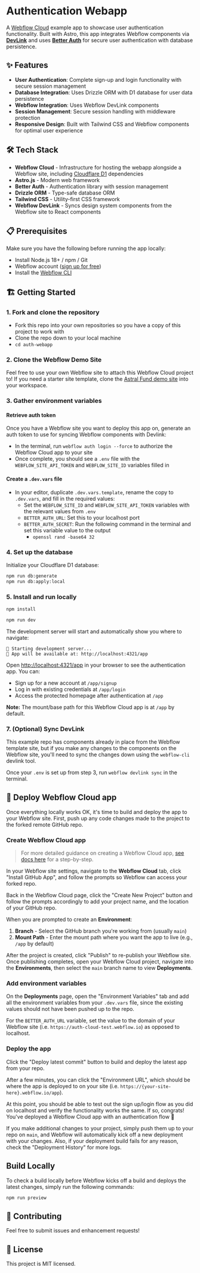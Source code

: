 # Authentication Webapp

A [Webflow Cloud](https://webflow.com/cloud) example app to showcase user authentication functionality. Built with Astro, this app integrates Webflow components via [**DevLink**](https://developers.webflow.com/webflow-cloud/devlink) and uses [**Better Auth**](https://better-auth.com/) for secure user authentication with database persistence.

## ✨ Features

- **User Authentication**: Complete sign-up and login functionality with secure session management
- **Database Integration**: Uses Drizzle ORM with D1 database for user data persistence
- **Webflow Integration**: Uses Webflow DevLink components
- **Session Management**: Secure session handling with middleware protection
- **Responsive Design**: Built with Tailwind CSS and Webflow components for optimal user experience

## 🛠️ Tech Stack

- **Webflow Cloud** - Infrastructure for hosting the webapp alongside a Webflow site, including [Cloudflare D1](https://developers.cloudflare.com/d1/) dependencies
- **Astro.js** - Modern web framework
- **Better Auth** - Authentication library with session management
- **Drizzle ORM** - Type-safe database ORM
- **Tailwind CSS** - Utility-first CSS framework
- **Webflow DevLink** - Syncs design system components from the Webflow site to React components

## 📋 Prerequisites

Make sure you have the following before running the app locally:

- Install Node.js 18+ / npm / Git
- Webflow account ([sign up for free](https://webflow.com/signup))
- Install the [Webflow CLI](https://www.npmjs.com/package/@webflow/webflow-cli)

## 🏗️ Getting Started

### 1. Fork and clone the repository

- Fork this repo into your own repositories so you have a copy of this project to work with
- Clone the repo down to your local machine
- `cd auth-webapp`

### 2. Clone the Webflow Demo Site

Feel free to use your own Webflow site to attach this Webflow Cloud project to! If you need a starter site template, clone the [Astral Fund demo site](https://webflow.com/made-in-webflow/website/astralfund-919afdc1091df68b8dc1347f952a) into your workspace.

### 3. Gather environment variables

#### Retrieve auth token

Once you have a Webflow site you want to deploy this app on, generate an auth token to use for syncing Webflow components with Devlink:

- In the terminal, run `webflow auth login --force` to authorize the Webflow Cloud app to your site
- Once complete, you should see a `.env` file with the `WEBFLOW_SITE_API_TOKEN` and `WEBFLOW_SITE_ID` variables filled in

#### Create a `.dev.vars` file

- In your editor, duplicate `.dev.vars.template`, rename the copy to `.dev.vars`, and fill in the required values:
  - Set the `WEBFLOW_SITE_ID` and `WEBFLOW_SITE_API_TOKEN` variables with the relevant values from `.env`
  - `BETTER_AUTH_URL`: Set this to your localhost port
  - `BETTER_AUTH_SECRET`: Run the following command in the terminal and set this variable value to the output
    - `openssl rand -base64 32`

### 4. Set up the database

Initialize your Cloudflare D1 database:

```bash
npm run db:generate
npm run db:apply:local
```

### 5. Install and run locally

```bash
npm install
```

```bash
npm run dev
```

The development server will start and automatically show you where to navigate:

```
🚀 Starting development server...
📍 App will be available at: http://localhost:4321/app
```

Open [http://localhost:4321/app](http://localhost:4321/app) in your browser to see the authentication app. You can:

- Sign up for a new account at `/app/signup`
- Log in with existing credentials at `/app/login`
- Access the protected homepage after authentication at `/app`

**Note:** The mount/base path for this Webflow Cloud app is at `/app` by default.

### 7. (Optional) Sync DevLink

This example repo has components already in place from the Webflow template site, but if you make any changes to the components on the Webflow site, you'll need to sync the changes down using the `webflow-cli` devlink tool.

Once your `.env` is set up from step 3, run `webflow devlink sync` in the terminal.

## 🚀 Deploy Webflow Cloud app

Once everything locally works OK, it's time to build and deploy the app to your Webflow site.
First, push up any code changes made to the project to the forked remote GitHub repo.

### Create Webflow Cloud app

> For more detailed guidance on creating a Webflow Cloud app, [see docs here](https://developers.webflow.com/webflow-cloud/bring-your-own-app) for a step-by-step.

In your Webflow site settings, navigate to the **Webflow Cloud** tab, click "Install GitHub App", and follow the prompts so Webflow can access your forked repo.

Back in the Webflow Cloud page, click the "Create New Project" button and follow the prompts accordingly to add your project name, and the location of your GitHub repo.

When you are prompted to create an **Environment**:

1. **Branch** - Select the GitHub branch you're working from (usually `main`)
2. **Mount Path** - Enter the mount path where you want the app to live (e.g., `/app` by default)

After the project is created, click "Publish" to re-publish your Webflow site. Once publishing completes, open your Webflow Cloud project, navigate into the **Environments**, then select the `main` branch name to view **Deployments**.

### Add environment variables

On the **Deployments** page, open the "Environment Variables" tab and add all the environment variables from your `.dev.vars` file, since the existing values should not have been pushed up to the repo.

For the `BETTER_AUTH_URL` variable, set the value to the domain of your Webflow site (i.e. `https://auth-cloud-test.webflow.io`) as opposed to localhost.

### Deploy the app

Click the "Deploy latest commit" button to build and deploy the latest app from your repo.

After a few minutes, you can click the "Environment URL", which should be where the app is deployed to on your site (i.e. `https://{your-site-here}.webflow.io/app`).

At this point, you should be able to test out the sign up/login flow as you did on localhost and verify the functionality works the same. If so, congrats! You've deployed a Webflow Cloud app with an authentication flow 🎉

If you make additional changes to your project, simply push them up to your repo on `main`, and Webflow will automatically kick off a new deployment with your changes. Also, if your deployment build fails for any reason, check the "Deployment History" for more logs.

## Build Locally

To check a build locally before Webflow kicks off a build and deploys the latest changes, simply run the following commands:

```bash
npm run preview
```

## 🤝 Contributing

Feel free to submit issues and enhancement requests!

## 📄 License

This project is MIT licensed.
